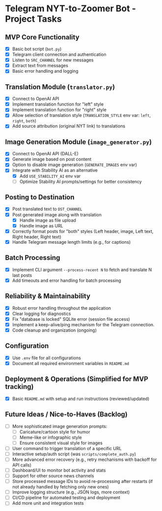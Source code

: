 # Telegram NYT-to-Zoomer Bot - Project Tasks

## MVP Core Functionality
- [x] Basic bot script (`bot.py`)
- [x] Telegram client connection and authentication
- [x] Listen to `SRC_CHANNEL` for new messages
- [x] Extract text from messages
- [x] Basic error handling and logging

## Translation Module (`translator.py`)
- [x] Connect to OpenAI API
- [x] Implement translation function for "left" style
- [x] Implement translation function for "right" style
- [x] Allow selection of translation style (`TRANSLATION_STYLE` env var: `left`, `right`, `both`)
- [x] Add source attribution (original NYT link) to translations

## Image Generation Module (`image_generator.py`)
- [x] Connect to OpenAI API (DALL-E)
- [x] Generate image based on post content
- [x] Option to disable image generation (`GENERATE_IMAGES` env var)
- [x] Integrate with Stability AI as an alternative
    - [x] Add `USE_STABILITY_AI` env var
    - [ ] Optimize Stability AI prompts/settings for better consistency

## Posting to Destination
- [x] Post translated text to `DST_CHANNEL`
- [x] Post generated image along with translation
    - [x] Handle image as file upload
    - [x] Handle image as URL
- [x] Correctly format posts for "both" styles (Left header, image, Left text, Right header, Right text)
- [x] Handle Telegram message length limits (e.g., for captions)

## Batch Processing
- [x] Implement CLI argument `--process-recent N` to fetch and translate N last posts
- [x] Add timeouts and error handling for batch processing

## Reliability & Maintainability
- [x] Robust error handling throughout the application
- [x] Clear logging for diagnostics
- [x] Fix "database is locked" SQLite error (session file access)
- [x] Implement a keep-alive/ping mechanism for the Telegram connection.
- [x] Code cleanup and organization (ongoing)

## Configuration
- [x] Use `.env` file for all configurations
- [x] Document all required environment variables in `README.md`

## Deployment & Operations (Simplified for MVP tracking)
- [x] Basic `README.md` with setup and run instructions (reviewed/updated)

## Future Ideas / Nice-to-Haves (Backlog)
- [ ] More sophisticated image generation prompts:
    - [ ] Caricature/cartoon style for humor
    - [ ] Meme-like or infographic style
    - [ ] Ensure consistent visual style for images
- [ ] User command to trigger translation of a specific URL
- [ ] Interactive setup/auth script (was `scripts/complete_auth.py`)
- [ ] More advanced error recovery (e.g., retry mechanisms with backoff for API calls)
- [ ] Dashboard/UI to monitor bot activity and stats
- [ ] Support for other source news channels
- [ ] Store processed message IDs to avoid re-processing after restarts (if not already handled by fetching only new ones)
- [ ] Improve logging structure (e.g., JSON logs, more context)
- [ ] CI/CD pipeline for automated testing and deployment
- [ ] Add more unit and integration tests 